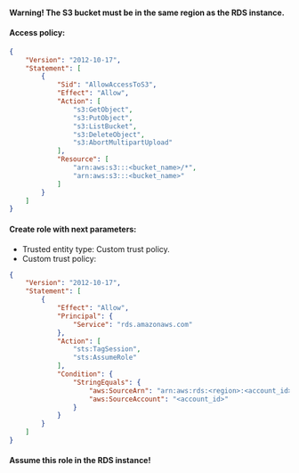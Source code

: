 #### Warning! The S3 bucket must be in the same region as the RDS instance.
#### Access policy:
```json
{
    "Version": "2012-10-17",
    "Statement": [
        {
            "Sid": "AllowAccessToS3",
            "Effect": "Allow",
            "Action": [
                "s3:GetObject",
                "s3:PutObject",
                "s3:ListBucket",
                "s3:DeleteObject",
                "s3:AbortMultipartUpload"
            ],
            "Resource": [
                "arn:aws:s3:::<bucket_name>/*",
                "arn:aws:s3:::<bucket_name>"
            ]
        }
    ]
}
```

#### Create role with next parameters:
- Trusted entity type: Custom trust policy.
- Custom trust policy:
```json
{
    "Version": "2012-10-17",
    "Statement": [
        {
            "Effect": "Allow",
            "Principal": {
                "Service": "rds.amazonaws.com"
            },
            "Action": [
                "sts:TagSession",
                "sts:AssumeRole"
            ],
            "Condition": {
                "StringEquals": {
                    "aws:SourceArn": "arn:aws:rds:<region>:<account_id>:db:<db_instance>",
                    "aws:SourceAccount": "<account_id>"
                }
            }
        }
    ]
}
```

#### Assume this role in the RDS instance!
